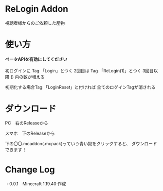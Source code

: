 # ReLogin Addon
視聴者様からのご依頼した産物

# 使い方
#### ベータAPIを有効にしてください
初ログインに Tag 「Login」とつく
2回目は Tag 「ReLogin(1)」とつく
3回目以降 () 内の数が増える

初期化する場合Tag 「LoginReset」と付ければ
全てのログインTagが消される

# ダウンロード

PC　右のReleaseから

スマホ　下のReleaseから

下の〇〇.mcaddon(.mcpack)っていう青い奴をクリックすると、 ダウンロードできます！

# Change Log

・0.0.1　Minecraft 1.19.40 作成
